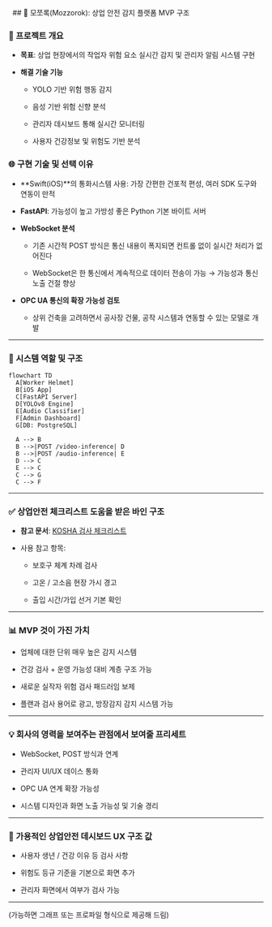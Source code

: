 
  ## 🧐 모쪼록(Mozzorok): 상업 안전 감지 플랫폼 MVP 구조

### 🎯 프로젝트 개요

- **목표**: 상업 현장에서의 작업자 위험 요소 실시간 감지 및 관리자 알림 시스템 구현
    
- **해결 기술 기능**
    
    - YOLO 기반 위험 행동 감지
        
    - 음성 기반 위험 신향 분석
        
    - 관리자 데시보드 통해 실시간 모니터링
        
    - 사용자 건강정보 및 위험도 기반 분석
        

### 🌐 구현 기술 및 선택 이유

- **Swift(iOS)**의 통화시스템 사용: 가장 간편한 건포적 편성, 여러 SDK 도구와 연동이 만적
    
- **FastAPI**: 가능성이 높고 가방성 좋은 Python 기본 바이트 서버
    
- **WebSocket 분석**
    
    - 기존 시간적 POST 방식은 통신 내용이 폭지되면 컨트롤 없이 실시간 처리가 없어진다
        
    - WebSocket은 한 통신에서 계속적으로 데이터 전송이 가능 → 가능성과 통신 노출 건절 향상
        
- **OPC UA 통신의 확장 가능성 검토**
    
    - 상위 건축을 고려하면서 공사장 건물, 공작 시스템과 연동할 수 있는 모델로 개발
        

---

### 🔧 시스템 역할 및 구조

```mermaid
flowchart TD
  A[Worker Helmet]
  B[iOS App]
  C[FastAPI Server]
  D[YOLOv8 Engine]
  E[Audio Classifier]
  F[Admin Dashboard]
  G[DB: PostgreSQL]

  A --> B
  B -->|POST /video-inference| D
  B -->|POST /audio-inference| E
  D --> C
  E --> C
  C --> G
  C --> F
```

---

### ✅ 상업안전 체크리스트 도움을 받은 바인 구조

- **참고 문서**: [KOSHA 검사 체크리스트](https://www.kosha.or.kr/)
    
- 사용 참고 항목:
    
    - 보호구 체계 차례 검사
        
    - 고온 / 고소음 현장 가시 경고
        
    - 출입 시간/가입 선거 기본 확인
        

---

### 📊 MVP 것이 가진 가치

- 업체에 대한 단위 매우 높은 감지 시스템
    
- 건강 검사 + 운영 가능성 대비 계층 구조 가능
    
- 새로운 실작자 위험 검사 패드러임 보제
    
- 플랜과 검사 용어로 광고, 방장감지 감지 시스템 가능
    

---

### 💡 회사의 영력을 보여주는 관점에서 보여줄 프리세트

- WebSocket, POST 방식과 연계
    
- 관리자 UI/UX 데이스 통화
    
- OPC UA 연계 확장 가능성
    
- 시스템 디자인과 화면 노출 가능성 및 기술 경리
    

---

### 🚶 가용적인 상업안전 데시보드 UX 구조 값

- 사용자 생년 / 건강 이유 등 검사 사항
    
- 위험도 등규 기준을 기본으로 화면 추가
    
- 관리자 화면에서 여부가 검사 가능
    

---

(가능하면 그래프 또는 프로파일 형식으로 제공해 드림)